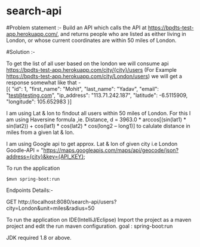 # search-api


#Problem statement :- 
Build an API which calls the API at https://bpdts-test-app.herokuapp.com/,
and returns people who are listed as either living in London, or whose current coordinates are within 50 miles of London. 

#Solution :-  

To get the list of all user based on the london we will consume api https://bpdts-test-app.herokuapp.com/city/{city}/users 
(For Example https://bpdts-test-app.herokuapp.com/city/London/users) 
we will get a response somewhat like that -  
[{
"id": 1,
"first_name": "Mohit",
"last_name": "Yadav",
"email": "test@testing.com",
"ip_address": "113.71.242.187",
"latitude": -6.5115909,
"longitude": 105.652983
}]

I am using Lat & lon to findout all users within 50 miles of London. 
For this I am using Haversine formula ,ie. Distance, d = 3963.0 * arccos[(sin(lat1) * sin(lat2)) + cos(lat1) * cos(lat2) * cos(long2 – long1)]
to calulate distance in miles from a given lat & lon.

I am using Google api to get approx. Lat & lon of given city i.e London
Goodle-API = "https://maps.googleapis.com/maps/api/geocode/json?address={city}&key={API_KEY};



To run the application

	$mvn spring-boot:run
 
Endpoints Details:-

GET http://localhost:8080/search-api/users?city=London&unit=miles&radius=50
   

To run the application on IDE(IntelliJ/Eclipse)
Import the project as a maven project and edit the run maven configuration.
	goal : spring-boot:run

JDK required 1.8 or above.



